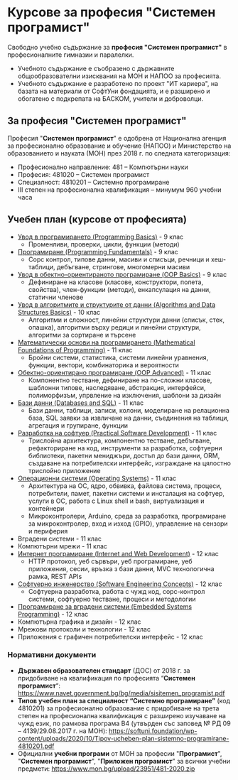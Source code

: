 # Курсове за професия "Системен програмист"

Свободно учебно съдържание за **професия "Системен програмист"** в професионалните гимназии и паралелки.
 - Учебното съдържание е съобразено с държавните общообразователни изисквания на МОН и НАПОО за професията.
 - Учебното съдържание е разработено по проект "ИТ кариера", на базата на материали от СофтУни фондацията, и е разширено и обогатено с подкрепата на БАСКОМ, учители и доброволци.

## За професия "Системен програмист"

Професия "**Системен програмист**" е одобрена от Национална агенция за професионално образование и обучение (НАПОО) и Министерство на образованието и науката (МОН) през 2018 г. по следната категоризация:
 - Професионално направление: 481 – Компютърни науки
 - Професия: 481020 – Системен програмист
 - Специалност: 4810201 – Системно програмиране
 - III степен на професионална квалификация – минумум 960 учебни часа

## Учебен план (курсове от професията)
 - [Увод в програмирането (Programming Basics)](https://github.com/BG-IT-Edu/School-Programming/tree/main/Courses/System-Programmer/Programming-Basics) - 9 клас
   - Променливи, проверки, цикли, функции (методи)
 - [Програмиране (Programming Fundamentals)](https://github.com/BG-IT-Edu/School-Programming/tree/main/Courses/System-Programmer/Programming-Fundamentals) - 9 клас
   - Сорс контрол, типове данни, масиви и списъци, речници и хеш-таблици, дебъгване, стрингове, многомерни масиви
 - [Увод в обектно-ориентираното програмиране (OOP Basics)](https://github.com/BG-IT-Edu/School-Programming/tree/main/Courses/System-Programmer/OOP-Basics) - 9 клас
   - Дефиниране на класове (класове, конструктори, полета, свойства), член-функции (методи), енкапсулация на данни, статични членове
 - [Увод в алгоритмите и структурите от данни (Algorithms and Data Structures Basics)](https://github.com/BG-IT-Edu/School-Programming/tree/main/Courses/System-Programmer/Algo-and-Data-Structures-Basics) - 10 клас
   - Алгоритми и сложност, линейни структури данни (списък, стек, опашка), алгоритми върху редици и линейни структури, алгоритми за сортиране и търсене
 - [Математически основи на програмирането (Mathematical Foundations of Programming)](https://github.com/BG-IT-Edu/School-Programming/tree/main/Courses/System-Programmer/Math-Foundations-of-Programming) - 11 клас
   - Бройни системи, статистика, системи линейни уравнения, функции, вектори, комбинаторика и вероятности
 - [Обектно-ориентирано програмиране (OOP Advanced)](https://github.com/BG-IT-Edu/School-Programming/tree/main/Courses/System-Programmer/OOP-Advanced) - 11 клас
   - Компонентно тестване, дефиниране на по-сложни класове, шаблонни типове, наследяване, абстракция, интерфейси, полиморфизъм, упрвление на изключения, шаблони за дизайн
 - [Бази данни (Databases and SQL)](https://github.com/BG-IT-Edu/School-Programming/tree/main/Courses/System-Programmer/Databases-and-SQL) - 11 клас
   - Бази данни, таблици, записи, колони, моделиране на релационна база, SQL заявки за извличане на данни, съединения на таблици, агрегация и групиране, функции
 - [Разработка на софтуер (Practical Software Development)](https://github.com/BG-IT-Edu/School-Programming/tree/main/Courses/System-Programmer/Practical-Software-Development) - 11 клас
   - Трислойна архитектура, компонентно тестване, дебъгване, рефакториране на код, инструменти за разработка, софтуерни библиотеки, пакетни мениджъри, достъп до бази данни, ORM, създаване на потребителски интерфейс, изграждане на цялостно трислойно приложение
 - [Операционни системи (Operating Systems)](https://github.com/BG-IT-Edu/School-Programming/tree/main/Courses/System-Programmer/Operating-Systems) - 11 клас
   - Архитектура на ОС, ядро, обвивка, файлова система, процеси, потребители, памет, пакетни системи и инсталация на софтуер, услуги в ОС, работа с Linux shell и bash, виртуализация и контейнери
   - Микроконтролери, Arduino, среда за разработка, програмиране за микроконтролер, вход и изход (GPIO), управление на сензори и периферия
 - Вградени системи - 11 клас
 - Компютърни мрежи - 11 клас
 - [Интернет програмиране (Internet and Web Development)](https://github.com/BG-IT-Edu/School-Programming/tree/main/Courses/System-Programmer/Internet-and-Web-Development) - 12 клас
   - HTTP протокол, уеб сървъри, уеб програмиране, уеб приложения, сесии, връзка з бази данни, MVC технологична рамка, REST APIs
 - [Софтуерно инженерство (Software Engineering Concepts)](https://github.com/BG-IT-Edu/School-Programming/tree/main/Courses/System-Programmer/Software-Engineering-Concepts) - 12 клас
   - Софтуерна разработка, работа с чужд код, сорс-контрол системи, софтуерно тестване, процеси и методологии
 - [Програмиране за вградени системи (Embedded Systems Programming)](https://github.com/BG-IT-Edu/School-Programming/tree/main/Courses/System-Programmer/Embedded-Systems-Programming) - 12 клас
 - Компютърна графика и дизайн - 12 клас
 - Мрежови протоколи и технологии - 12 клас
 - Приложения с графичен потребителски интерфейс - 12 клас

### Нормативни документи
 - **Държавен образователен стандарт** (ДОС) от 2018 г. за придобиване на квалификация по професията “**Системен програмист**“: https://www.navet.government.bg/bg/media/sisitemen_programist.pdf
 - **Типов учебен план за специалност “Системно програмиране”** (код 4810201) за професионално образование с придобиване на трета степен на професионална квалификация с разширено изучаване на чужд език, по рамкова програма B4 (утвърден със заповед № РД 09 – 4139/29.08.2017 г. на МОН): https://softuni.foundation/wp-content/uploads/2020/10/Tipov-ucheben-plan-sistemno-programirane-4810201.pdf
  - Официални **учебни програми** от МОН за професии "**Програмист**", "**Системен програмист**", "**Приложен програмист**" за всички учебни предмети: https://www.mon.bg/upload/23951/481-2020.zip
